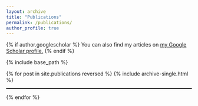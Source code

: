```yaml
---
layout: archive
title: "Publications"
permalink: /publications/
author_profile: true
---
```


<style>
hr.new {
  border-top: 1px dashed;
}

</style>

{% if author.googlescholar %}
  You can also find my articles on <u><a href="{{author.googlescholar}}">my Google Scholar profile</a>.</u>
{% endif %}

{% include base_path %}

{% for post in site.publications reversed %}
  {% include archive-single.html %}
  <hr class="new">
{% endfor %}
